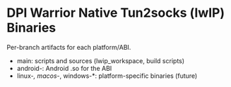 # DPI Warrior Native Tun2socks (lwIP) Binaries

Per-branch artifacts for each platform/ABI.

- main: scripts and sources (lwip_workspace, build scripts)
- android-<abi>: Android .so for the ABI
- linux-*, macos-*, windows-*: platform-specific binaries (future)
